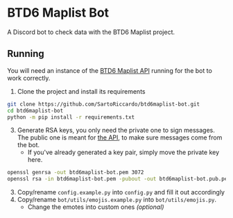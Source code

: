 # BTD6 Maplist Bot

A Discord bot to check data with the BTD6 Maplist project.

## Running

You will need an instance of the [BTD6 Maplist API](https://github.com/SartoRiccardo/btd6maplist-api) running for the bot to work correctly.

1. Clone the project and install its requirements
```bash
git clone https://github.com/SartoRiccardo/btd6maplist-bot.git
cd btd6maplist-bot
python -m pip install -r requirements.txt
```
3. Generate RSA keys, you only need the private one to sign messages. The public one is meant for [the API](https://github.com/SartoRiccardo/btd6maplist-api), to make sure messages come from the bot.
   - If you've already generated a key pair, simply move the private key here.
```bash
openssl genrsa -out btd6maplist-bot.pem 3072
openssl rsa -in btd6maplist-bot.pem -pubout -out btd6maplist-bot.pub.pem
```
3. Copy/rename `config.example.py` into `config.py` and fill it out accordingly
4. Copy/rename `bot/utils/emojis.example.py` into `bot/utils/emojis.py`.
   - Change the emotes into custom ones *(optional)*

